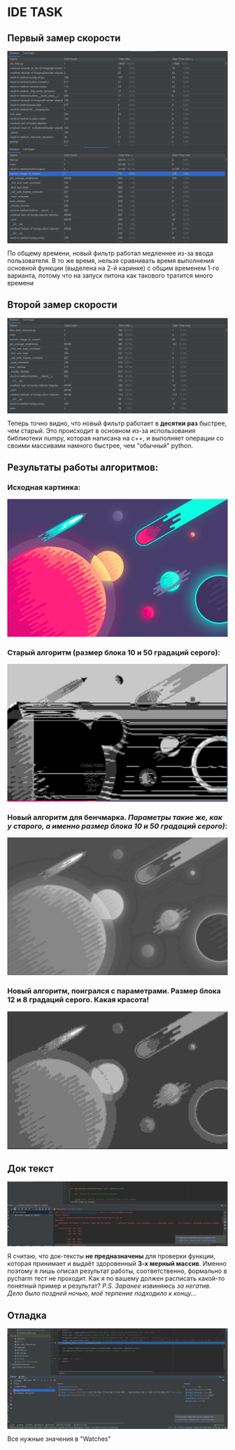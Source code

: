 # IDE TASK
## Первый замер скорости
<img align="center" src="screenshots/old-filter-profiler.png" alt="filter-profiler"/>
<img align="center" src="screenshots/filter-profiler.png" alt="filter-profiler"/>

По общему времени, новый фильтр работал медленнее из-за ввода пользователя.
В то же время, нельзя сравнивать время выполнения основной функции (выделена на 2-й каринке) с общим временем 1-го варианта, потому что на запуск питона как такового тратится много времени

## Второй замер скорости
<img align="center" src="screenshots/filter-with-filename-profiler.png" alt="filter-profiler"/>

Теперь точно видно, что новый фильтр работает в **десятки раз** быстрее, чем старый.
Это происходит в основном из-за использования библиотеки numpy, которая написана на c++, и выполняет операции со своими массивами намного быстрее, чем "обычный" python.

## Результаты работы алгоритмов:
### Исходная картинка:
<img src="image.jpg" alt="filter-profiler" />

### Старый алгоритм (размер блока 10 и 50 градаций серого):
<img src="old_res.jpg" alt="filter-profiler "/>

### Новый алгоритм для бенчмарка. *Параметры такие же, как у старого, а именно размер блока 10 и 50 градаций серого)*:
<img src="result_with_filename.jpg" alt="filter-profiler" />

### Новый алгоритм, поигрался с параметрами. Размер блока 12 и 8 градаций серого. Какая красота!
<img src="result.jpg" alt="filter-profiler" />


## Док текст
<img align="center" src="screenshots/doctest.png" alt="doctest"/>

Я считаю, что док-тексты __не предназначены__ для проверки функции, которая принимает и выдаёт здоровенный __**3-х мерный массив**__.
Именно поэтому я лишь описал результат работы, соответственно, формально в pycharm тест не проходит.
Как я по вашему должен расписать какой-то понятный пример и результат?
*P.S. Заранее извиняюсь за негатив. Дело было поздней ночью, моё терпение подходило к концу...*

## Отладка
<img align="center" src="screenshots/debug.png" alt="debug"/>

Все нужные значения в "Watches"
